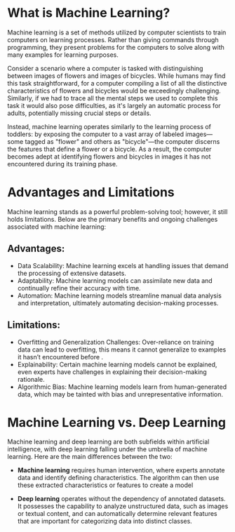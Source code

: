 # What is Machine Learning?

Machine learning is a set of methods utilized by computer scientists to train computers on learning processes. Rather than giving commands through programming, they present problems for the computers to solve along with many examples for learning purposes.

Consider a scenario where a computer is tasked with distinguishing between images of flowers and images of bicycles. While humans may find this task straightforward, for a computer compiling a list of all the distinctive characteristics of flowers and bicycles would be exceedingly challenging. Similarly, if we had to trace all the mental steps we used to complete this task it would also pose difficulties, as it's largely an automatic process for adults, potentially missing crucial steps or details.

Instead, machine learning operates similarly to the learning process of toddlers: by exposing the computer to a vast array of labeled images—some tagged as "flower" and others as "bicycle"—the computer discerns the features that define a flower or a bicycle. As a result, the computer becomes adept at identifying flowers and bicycles in images it has not encountered during its training phase.

# Advantages and Limitations

Machine learning stands as a powerful problem-solving tool; however, it still holds limitations. Below are the primary benefits and ongoing challenges associated with machine learning:

## Advantages:

* Data Scalability: Machine learning excels at handling issues that demand the processing of extensive datasets. 
* Adaptability: Machine learning models can assimilate new data and continually refine their accuracy with time. 
* Automation: Machine learning models streamline manual data analysis and interpretation, ultimately automating decision-making processes. 

## Limitations:

* Overfitting and Generalization Challenges: Over-reliance on training data can lead to overfitting, this means it cannot generalize to examples it hasn’t encountered before . 
* Explainability: Certain machine learning models cannot be explained, even experts have challenges in explaining their decision-making rationale. 
* Algorithmic Bias: Machine learning models learn from human-generated data, which may be tainted with bias and unrepresentative information.

# Machine Learning vs. Deep Learning
Machine learning and deep learning are both subfields within artificial intelligence, with deep learning falling under the umbrella of machine learning. Here are the main differences between the two:

* **Machine learning** requires human intervention, where experts annotate data and identify defining characteristics. The algorithm can then use these extracted characteristics or features to create a model

* **Deep learning** operates without the dependency of annotated datasets. It possesses the capability to analyze unstructured data, such as images or textual content, and can automatically determine relevant features that are important for categorizing data into distinct classes.



